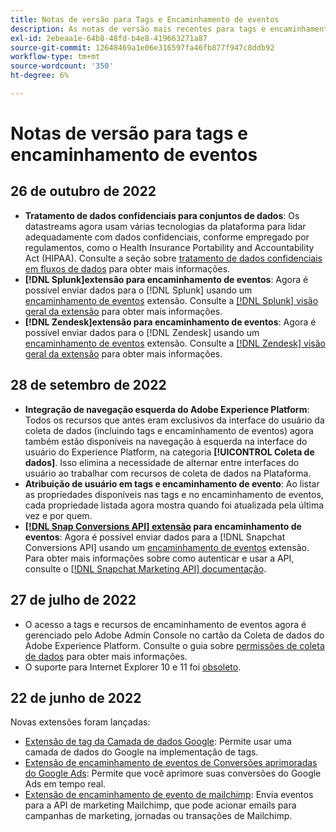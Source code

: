 ```yaml
---
title: Notas de versão para Tags e Encaminhamento de eventos
description: As notas de versão mais recentes para tags e encaminhamento de eventos na Adobe Experience Platform.
exl-id: 2ebeaa1e-64b8-48fd-b4e8-419663271a87
source-git-commit: 12648469a1e06e316597fa46fb877f947c8ddb92
workflow-type: tm+mt
source-wordcount: '350'
ht-degree: 6%

---
```


# Notas de versão para tags e encaminhamento de eventos

## 26 de outubro de 2022

* **Tratamento de dados confidenciais para conjuntos de dados**: Os datastreams agora usam várias tecnologias da plataforma para lidar adequadamente com dados confidenciais, conforme empregado por regulamentos, como o Health Insurance Portability and Accountability Act (HIPAA). Consulte a seção sobre [tratamento de dados confidenciais em fluxos de dados](../../edge/datastreams/overview.md#sensitive) para obter mais informações.
* **[!DNL Splunk]extensão para encaminhamento de eventos**: Agora é possível enviar dados para o [!DNL Splunk] usando um [encaminhamento de eventos](../ui/event-forwarding/overview.md) extensão. Consulte a [[!DNL Splunk] visão geral da extensão](../extensions/web/splunk/overview.md) para obter mais informações.
* **[!DNL Zendesk]extensão para encaminhamento de eventos**: Agora é possível enviar dados para o [!DNL Zendesk] usando um [encaminhamento de eventos](../ui/event-forwarding/overview.md) extensão. Consulte a [[!DNL Zendesk] visão geral da extensão](../extensions/web/zendesk/overview.md) para obter mais informações.

## 28 de setembro de 2022

* **Integração de navegação esquerda do Adobe Experience Platform**: Todos os recursos que antes eram exclusivos da interface do usuário da coleta de dados (incluindo tags e encaminhamento de eventos) agora também estão disponíveis na navegação à esquerda na interface do usuário do Experience Platform, na categoria **[!UICONTROL Coleta de dados]**. Isso elimina a necessidade de alternar entre interfaces do usuário ao trabalhar com recursos de coleta de dados na Plataforma.
* **Atribuição de usuário em tags e encaminhamento de evento**: Ao listar as propriedades disponíveis nas tags e no encaminhamento de eventos, cada propriedade listada agora mostra quando foi atualizada pela última vez e por quem.
* **[[!DNL Snap Conversions API] extensão](https://exchange.adobe.com/apps/ec/108550) para encaminhamento de eventos**: Agora é possível enviar dados para a [!DNL Snapchat Conversions API] usando um [encaminhamento de eventos](../../tags/ui/event-forwarding/overview.md) extensão. Para obter mais informações sobre como autenticar e usar a API, consulte o [[!DNL Snapchat Marketing API] documentação](https://marketingapi.snapchat.com/docs/conversion.html).

## 27 de julho de 2022

* O acesso a tags e recursos de encaminhamento de eventos agora é gerenciado pelo Adobe Admin Console no cartão da Coleta de dados do Adobe Experience Platform. Consulte o guia sobre [permissões de coleta de dados](../../collection/permissions.md) para obter mais informações.
* O suporte para Internet Explorer 10 e 11 foi [obsoleto](../ie-deprecation.md).

## 22 de junho de 2022

Novas extensões foram lançadas:

* [Extensão de tag da Camada de dados Google](../extensions/web/google-data-layer/overview.md): Permite usar uma camada de dados do Google na implementação de tags.
* [Extensão de encaminhamento de eventos de Conversões aprimoradas do Google Ads](https://partners.adobe.com/exchangeprogram/experiencecloud/exchange.details.108630.html): Permite que você aprimore suas conversões do Google Ads em tempo real.
* [Extensão de encaminhamento de evento de mailchimp](../extensions/web/mailchimp/overview.md): Envia eventos para a API de marketing Mailchimp, que pode acionar emails para campanhas de marketing, jornadas ou transações de Mailchimp.

